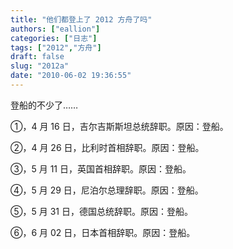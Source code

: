 ```yaml
---
title: "他们都登上了 2012 方舟了吗"
authors: ["eallion"]
categories: ["日志"]
tags: ["2012","方舟"]
draft: false
slug: "2012a"
date: "2010-06-02 19:36:55"
---
```


登船的不少了……

①，4 月 16 日，吉尔吉斯斯坦总统辞职。原因：登船。

②，4 月 26 日，比利时首相辞职。原因：登船。

③，5 月 11 日，英国首相辞职。原因：登船。

④，5 月 29 日，尼泊尔总理辞职。原因：登船。

⑤，5 月 31 日，德国总统辞职。原因：登船。

⑥，6 月 02 日，日本首相辞职。原因：登船。
